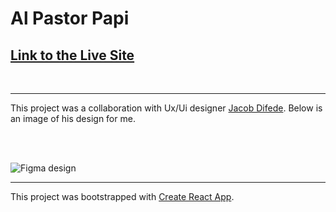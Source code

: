 # Al Pastor Papi


## [Link to the Live Site](https://mikegv.github.io/Al-Pastor-Papi/)

<br />

---- 



This project was a collaboration with Ux/Ui designer [Jacob Difede](https://www.linkedin.com/in/jacob-difede-434955221/). Below is an image of his design for me. 

<br />
<br />

![Figma design](./design/Desktop%20-%201.png)

----

This project was bootstrapped with [Create React App](https://github.com/facebook/create-react-app).
